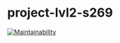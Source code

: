 # project-lvl2-s269
[![Maintainability](https://api.codeclimate.com/v1/badges/b7651dd8b31125dc2ac0/maintainability)](https://codeclimate.com/github/alietta/project-lvl2-s269/maintainability) 
